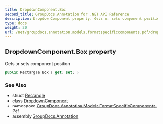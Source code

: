 ```yaml
---
title: DropdownComponent.Box
second_title: GroupDocs.Annotation for .NET API Reference
description: DropdownComponent property. Gets or sets component position
type: docs
weight: 20
url: /net/groupdocs.annotation.models.formatspecificcomponents.pdf/dropdowncomponent/box/
---
```

## DropdownComponent.Box property

Gets or sets component position

```csharp
public Rectangle Box { get; set; }
```

### See Also

* struct [Rectangle](../../../groupdocs.annotation.models/rectangle/)
* class [DropdownComponent](../)
* namespace [GroupDocs.Annotation.Models.FormatSpecificComponents.Pdf](../../dropdowncomponent/)
* assembly [GroupDocs.Annotation](../../../)


